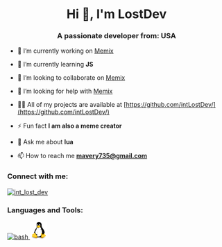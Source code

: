 <h1 align="center">Hi 👋, I'm LostDev</h1>
<h3 align="center">A passionate developer from: USA</h3>

- 🔭 I’m currently working on [Memix](https://github.com/intLostDev/Memix)

- 🌱 I’m currently learning **JS**

- 👯 I’m looking to collaborate on [Memix](https://github.com/intLostDev/Memix)

- 🤝 I’m looking for help with [Memix](https://github.com/intLostDev/Memix)

- 👨‍💻 All of my projects are available at [https://github.com/intLostDev/](https://github.com/intLostDev/)

- ⚡ Fun fact **I am also a meme creator**

- 💬 Ask me about **lua**

- 📫 How to reach me **mavery735@gmail.com**

<h3 align="left">Connect with me:</h3>
<p align="left">
<a href="https://twitter.com/int_lost_dev" target="blank"><img align="center" src="https://raw.githubusercontent.com/rahuldkjain/github-profile-readme-generator/master/src/images/icons/Social/twitter.svg" alt="int_lost_dev" height="30" width="40" /></a>
</p>

<h3 align="left">Languages and Tools:</h3>
<p align="left"> <a href="https://www.gnu.org/software/bash/" target="_blank" rel="noreferrer"> <img src="https://www.vectorlogo.zone/logos/gnu_bash/gnu_bash-icon.svg" alt="bash" width="40" height="40"/> </a> <a href="https://www.linux.org/" target="_blank" rel="noreferrer"> <img src="https://raw.githubusercontent.com/devicons/devicon/master/icons/linux/linux-original.svg" alt="linux" width="40" height="40"/> </a> </p>
